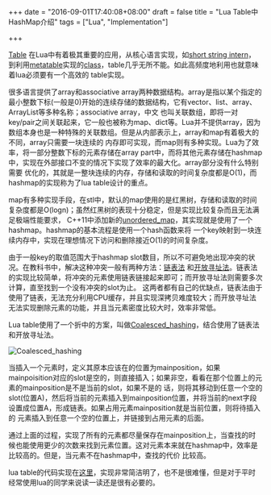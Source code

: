 +++
date = "2016-09-01T17:40:08+08:00"
draft = false
title = "Lua Table中HashMap介绍"
tags = ["Lua", "Implementation"] 

+++

[Table](https://www.lua.org/pil/2.5.html) 在Lua中有着极其重要的应用，从核心语言实现，如[short string intern](https://en.wikipedia.org/wiki/String_interning)，
到利用[metatable](https://www.lua.org/pil/13.html)实现的[class](lua-users.org/wiki/LuaClassesWithMetatable)，table几乎无所不能。如此高频度地利用也就意味着lua必须要有一个高效的
table实现。

很多语言提供了array和associative array两种数据结构。array是指以某个指定的最小整数下标(一般是0)开始的连续存储的数据结构，它有vector、list、array、ArrayList等多种名称；associative array，中文
也叫关联数组，即将一对key/pair之间关联起来，它一般也被称为map、dict等。Lua并不提供array，因为数组本身也是一种特殊的关联数组。但是从内部表示上，array和map有着极大的不同，array只需要一块连续的
内存即可实现，而map则有多种实现。Lua为了效率，将一部分整数下标的元素存储在array part中，而将其他元素存储在hashmap中，实现在外部接口不变的情况下实现了效率的最大化。array部分没有什么特别需要
优化的，其就是一整块连续的内存，存储和读取的时间复杂度都是O(1)，而hashmap的实现称为了lua table设计的重点。

map有多种实现手段，在stl中，默认的map使用的是红黑树，存储和读取的时间复杂度都是O(logn)；虽然红黑树的表现十分稳定，但是实现比较复杂而且无法满足极端性能要求，
C++11中添加新的[unordered_map](http://en.cppreference.com/w/cpp/container/unordered_map)，其实现就是使用了一个hashmap。hashmap的基本流程是使用一个hash函数来将
一个key映射到一块连续内存中，实现在理想情况下访问和删除接近O(1)的时间复杂度。

由于一般key的取值范围大于hashmap slot数目，所以不可避免地出现冲突的状况。在教科书中，解决这种冲突一般有两种方法：[链表法](https://en.wikipedia.org/wiki/Hash_table#Separate_chaining)
和[开放寻址法](https://en.wikipedia.org/wiki/Open_addressing)。链表法的实现比较简单，将冲突的元素使用链表链接起来即可；而开放寻址法则需要多次计算，直至找到一个没有冲突的slot为止。
这两者都有自己的优缺点，链表法由于使用了链表，无法充分利用CPU缓存，并且实现深拷贝难度较大；而开放寻址法无法实现删除元素的功能，并且当元素密度比较大时，效率非常低。

Lua table使用了一个折中的方案，叫做[Coalesced_hashing](https://en.wikipedia.org/wiki/Coalesced_hashing)，结合使用了链表法和开放寻址法。

![Coalesced_hashing](https://upload.wikimedia.org/wikipedia/commons/4/4c/CoalescedHash.jpg)

当插入一个元素时，定义其原本应该在的位置为mainposition，如果mainpoisition对应的slot是空的，则直接插入；如果非空，看看在那个位置上的元素的mainposition是不是当前的slot，如果不是的
话，则将其移动到任意一个空的slot(位置A)，然后将当前的元素插入到mainposition位置，并将当前的next字段设置成位置A，形成链表。如果占用元素mainposition就是当前位置，则将待插入的
元素插入到任意一个空的位置上，并链接到占用元素的后面。

通过上面的过程，实现了所有的元素都尽量保存在mainposition上，当查找的时候也能使用更少的次数来找到元素位置。这对元素本来就在hashmap中，效率是比较高的。但是，当元素不在hashmap中，查找的代价
比较高。

lua table的代码实现在[这里](https://www.lua.org/source/5.3/ltable.c.html)，实现非常简洁明了，也不是很难懂，但是对于平时经常使用lua的同学来说读一读还是很有必要的。
